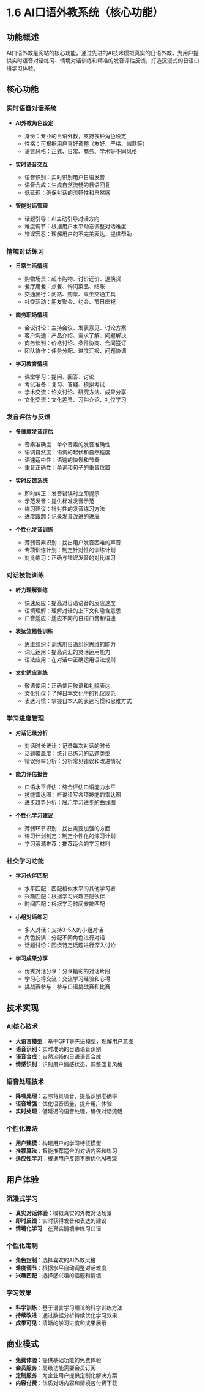 # 1.6 AI口语外教系统（核心功能）

## 功能概述
AI口语外教是网站的核心功能，通过先进的AI技术模拟真实的日语外教，为用户提供实时语音对话练习、情境对话训练和精准的发音评估反馈，打造沉浸式的日语口语学习体验。

## 核心功能

### 实时语音对话系统
- **AI外教角色设定**
  - 身份：专业的日语外教，支持多种角色设定
  - 性格：可根据用户喜好调整（友好、严格、幽默等）
  - 语言风格：正式、日常、商务、学术等不同风格
  
- **实时语音交互**
  - 语音识别：实时识别用户日语发音
  - 语音合成：生成自然流畅的日语回复
  - 低延迟：确保对话的流畅性和自然感
  
- **智能对话管理**
  - 话题引导：AI主动引导对话方向
  - 难度调节：根据用户水平动态调整对话难度
  - 错误容忍：理解用户的不完美表达，提供帮助

### 情境对话练习
- **日常生活情境**
  - 购物场景：超市购物、讨价还价、退换货
  - 餐厅用餐：点餐、询问菜品、结账
  - 交通出行：问路、购票、乘坐交通工具
  - 社交活动：朋友聚会、约会、节日庆祝
  
- **商务职场情境**
  - 会议讨论：主持会议、发表意见、讨论方案
  - 客户沟通：产品介绍、需求了解、问题解决
  - 商务谈判：价格讨论、条件协商、合同签订
  - 团队协作：任务分配、进度汇报、问题协调
  
- **学习教育情境**
  - 课堂学习：提问、回答、讨论
  - 考试准备：复习、答疑、模拟考试
  - 学术交流：论文讨论、研究方法、成果分享
  - 文化交流：文化差异、习俗介绍、礼仪学习

### 发音评估与反馈
- **多维度发音评估**
  - 音素准确度：单个音素的发音准确性
  - 语调自然度：语调的起伏和自然程度
  - 语速适中性：语速的快慢和节奏
  - 重音正确性：单词和句子的重音位置
  
- **实时反馈系统**
  - 即时纠正：发音错误时立即提示
  - 示范发音：提供标准发音示范
  - 练习建议：针对性的发音练习方法
  - 进度跟踪：记录发音改进的进展
  
- **个性化发音训练**
  - 薄弱音素识别：找出用户发音困难的声音
  - 专项训练计划：制定针对性的训练计划
  - 对比练习：正确与错误发音的对比练习

### 对话技能训练
- **听力理解训练**
  - 快速反应：提高对日语语音的反应速度
  - 语境理解：理解对话的上下文和隐含意思
  - 口音适应：适应不同的日语口音和语速
  
- **表达流畅性训练**
  - 思维组织：训练用日语组织思维的能力
  - 词汇运用：提高词汇的灵活运用能力
  - 语法应用：在对话中正确运用语法规则
  
- **文化适应训练**
  - 敬语使用：正确使用敬语和礼貌表达
  - 文化礼仪：了解日本文化中的礼仪规范
  - 表达习惯：掌握日本人的表达习惯和思维方式

### 学习进度管理
- **对话记录分析**
  - 对话时长统计：记录每次对话的时长
  - 话题覆盖度：统计已练习的话题类型
  - 错误频率分析：分析常见错误和改进情况
  
- **能力评估报告**
  - 口语水平评估：综合评估口语能力水平
  - 技能雷达图：听说读写各项技能的雷达图
  - 进步趋势分析：展示学习进步的曲线图
  
- **个性化学习建议**
  - 薄弱环节识别：找出需要加强的方面
  - 练习计划制定：制定个性化的练习计划
  - 学习资源推荐：推荐适合的学习材料

### 社交学习功能
- **学习伙伴匹配**
  - 水平匹配：匹配相似水平的其他学习者
  - 兴趣匹配：根据学习兴趣匹配伙伴
  - 时间匹配：根据学习时间安排匹配
  
- **小组对话练习**
  - 多人对话：支持3-5人的小组对话
  - 角色扮演：分配不同角色进行对话
  - 话题讨论：围绕特定话题进行深入讨论
  
- **学习成果分享**
  - 优秀对话分享：分享精彩的对话片段
  - 学习心得交流：交流学习经验和心得
  - 挑战赛参与：参与口语挑战赛和比赛

## 技术实现

### AI核心技术
- **大语言模型**：基于GPT等先进模型，理解用户意图
- **语音识别**：实时准确的日语语音识别
- **语音合成**：自然流畅的日语语音合成
- **情感识别**：识别用户情感状态，调整回复风格

### 语音处理技术
- **降噪处理**：去除背景噪音，提高识别准确率
- **语音增强**：优化语音质量，提升用户体验
- **实时处理**：低延迟的语音处理，确保对话流畅

### 个性化算法
- **用户建模**：构建用户的学习特征模型
- **推荐算法**：智能推荐适合的对话内容和练习
- **适应性学习**：根据用户反馈不断优化AI表现

## 用户体验

### 沉浸式学习
- **真实对话体验**：模拟真实的外教对话场景
- **即时反馈**：实时获得发音和表达的建议
- **情境化学习**：在真实情境中练习口语

### 个性化定制
- **角色定制**：选择喜欢的AI外教风格
- **难度调节**：根据水平自动调整对话难度
- **兴趣匹配**：选择感兴趣的话题和情境

### 学习效果
- **科学训练**：基于语言学习理论的科学训练方法
- **持续改进**：通过数据分析持续优化学习效果
- **成果可见**：清晰的学习进度和成果展示

## 商业模式
- **免费体验**：提供基础功能的免费体验
- **会员服务**：高级功能需要会员订阅
- **定制服务**：为企业用户提供定制化解决方案
- **内容付费**：优质对话内容和情境包付费下载 